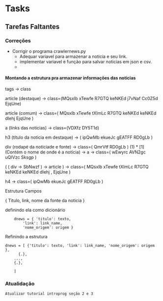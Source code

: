 # Tasks

## Tarefas Faltantes

### Correções

* Corrigir o programa crawlernews.py
	- Adequar variavel para armazenar a noticia e seu link.
	- implementar variavel e função para salvar noticias em json e csv.
	- 


#### Montando a estrutura pra armazenar informações das noticias


tags -> class

article (destaque) -> class=(MQsxIb  xTewfe  R7GTQ  keNKEd  j7vNaf  Cc0Z5d EjqUne)

article (comum) -> class=(  MQsxIb xTewfe tXImLc R7GTQ keNKEd keNKEd  dIehj EjqUne ) 

a (links das noticias)  -> class=(VDXfz  DY5T1d)

h3 (título da noticia em destaque) -> ( ipQwMb  ekueJc  gEATFF  RD0gLb )

div (rodapé da noticiade e fonte) -> class=( QmrVtf  RD0gLb ) (1) * 
	[1] (Contém o nome de onde é a notícia) -> a -> class=( wEwyrc  AVN2gc  uQIVzc  Sksgp ) 

( ( div -> SbNwzf ) -> article ) -> class=( MQsxIb  xTewfe  tXImLc  R7GTQ  keNKEd  keNKEd   dIehj , EjqUne ) 

h4 -> class=( ipQwMb  ekueJc  gEATFF  RD0gLb )


Estrutura Campos

{ Titulo, link, nome da fonte da noticia }

definindo ela como dicionário

```
	dnews = { 'titulo': texto,
		'link': link_name,
		'nome_origem': origem }

```

Refinindo a estrutura

```
dnews = [ {'titulo': texto, 'link': link_name, 'nome_origem': origem },
	  {.},
	...,
	{.},

	]
```


### Atualidação

	Atualizar tutorial introprog seção 2 e 3
